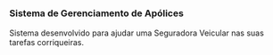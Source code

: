 # 

### Sistema de Gerenciamento de Apólices

Sistema desenvolvido para ajudar uma Seguradora Veicular nas suas tarefas corriqueiras.

#
